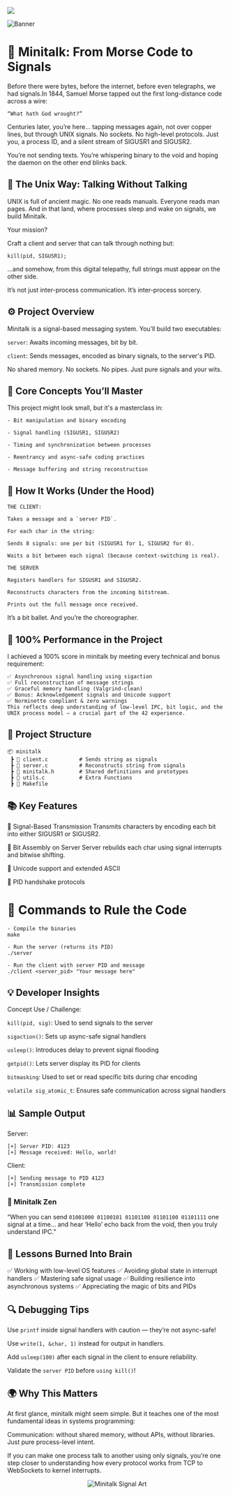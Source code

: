 <img src="https://img.shields.io/badge/C-00599C?style=for-the-badge&logo=c&logoColor=white"></img>

![Banner](https://github.com/user-attachments/assets/7f473754-5821-4e1f-bb3b-f908fd0f5bcb)

# 📡 Minitalk: From Morse Code to Signals

Before there were bytes, before the internet, before even telegraphs, we had signals.In 1844, Samuel Morse tapped out the first long-distance code across a wire:

`“What hath God wrought?”`

Centuries later, you’re here… tapping messages again, not over copper lines, but through UNIX signals.
No sockets. No high-level protocols. Just you, a process ID, and a silent stream of SIGUSR1 and SIGUSR2.

You’re not sending texts.
You’re whispering binary to the void and hoping the daemon on the other end blinks back.

## 🧙 The Unix Way: Talking Without Talking

UNIX is full of ancient magic. No one reads manuals. Everyone reads man pages.
And in that land, where processes sleep and wake on signals, we build Minitalk.

Your mission?

Craft a client and server that can talk through nothing but:

```
kill(pid, SIGUSR1);
```

…and somehow, from this digital telepathy, full strings must appear on the other side.

It’s not just inter-process communication.
It’s inter-process sorcery.

## ⚙️ Project Overview

Minitalk is a signal-based messaging system.
You’ll build two executables:

`server`: Awaits incoming messages, bit by bit.

`client`: Sends messages, encoded as binary signals, to the server's PID.

No shared memory.
No sockets.
No pipes.
Just pure signals and your wits.

## 🧠 Core Concepts You’ll Master
This project might look small, but it's a masterclass in:
```
- Bit manipulation and binary encoding

- Signal handling (SIGUSR1, SIGUSR2)

- Timing and synchronization between processes

- Reentrancy and async-safe coding practices

- Message buffering and string reconstruction
```

## 🧪 How It Works (Under the Hood)
```
THE CLIENT:

Takes a message and a `server PID`.

For each char in the string:

Sends 8 signals: one per bit (SIGUSR1 for 1, SIGUSR2 for 0).

Waits a bit between each signal (because context-switching is real).
```
```
THE SERVER

Registers handlers for SIGUSR1 and SIGUSR2.

Reconstructs characters from the incoming bitstream.

Prints out the full message once received.
```
It’s a bit ballet.
And you’re the choreographer.

## 🏅 100% Performance in the Project
I achieved a 100% score in minitalk by meeting every technical and bonus requirement:

```
✅ Asynchronous signal handling using sigaction
✅ Full reconstruction of message strings
✅ Graceful memory handling (Valgrind-clean)
✅ Bonus: Acknowledgement signals and Unicode support
✅ Norminette compliant & zero warnings
This reflects deep understanding of low-level IPC, bit logic, and the UNIX process model — a crucial part of the 42 experience.
```

## 📁 Project Structure
```
📦 minitalk
 ┣ 📜 client.c          # Sends string as signals
 ┣ 📜 server.c          # Reconstructs string from signals
 ┣ 📜 minitalk.h        # Shared definitions and prototypes
 ┣ 📜 utils.c           # Extra Functions
 ┣ 📜 Makefile
```

## 📚 Key Features
🔹 Signal-Based Transmission
Transmits characters by encoding each bit into either SIGUSR1 or SIGUSR2.

🔹 Bit Assembly on Server
Server rebuilds each char using signal interrupts and bitwise shifting.

🔹 Unicode support and extended ASCII

🔹 PID handshake protocols

# 🧰 Commands to Rule the Code
```
- Compile the binaries
make
```
```
- Run the server (returns its PID)
./server
```
```
- Run the client with server PID and message
./client <server_pid> "Your message here"
```

## 💡 Developer Insights

Concept	Use / Challenge:

`kill(pid, sig)`:	Used to send signals to the server

`sigaction()`:	Sets up async-safe signal handlers

`usleep()`: Introduces delay to prevent signal flooding

`getpid()`:	Lets server display its PID for clients

`bitmasking`:	Used to set or read specific bits during char encoding

`volatile sig_atomic_t`:	Ensures safe communication across signal handlers

## 📊 Sample Output

Server:
```
[+] Server PID: 4123
[+] Message received: Hello, world!
```
Client:
```
[+] Sending message to PID 4123
[+] Transmission complete
```

### 🧘 Minitalk Zen
“When you can send `01001000 01100101 01101100 01101100 01101111` one signal at a time… and hear ‘Hello’ echo back from the void,
then you truly understand IPC.”

## 🧠 Lessons Burned Into Brain
✅ Working with low-level OS features
✅ Avoiding global state in interrupt handlers
✅ Mastering safe signal usage
✅ Building resilience into asynchronous systems
✅ Appreciating the magic of bits and PIDs

## 🔍 Debugging Tips
Use `printf` inside signal handlers with caution — they’re not async-safe!

Use `write(1, &char, 1)` instead for output in handlers.

Add `usleep(100)` after each signal in the client to ensure reliability.

Validate the `server PID` before `using kill()`!

## 🌍 Why This Matters
At first glance, minitalk might seem simple. But it teaches one of the most fundamental ideas in systems programming:

Communication: without shared memory, without APIs, without libraries.
Just pure process-level intent.

If you can make one process talk to another using only signals,
you’re one step closer to understanding how every protocol works from TCP to WebSockets to kernel interrupts.


<p align="center"> <img src="https://github.com/marcelofassbinder/42_project_badges/blob/main/badges/minitalke.png" alt="Minitalk Signal Art" /> </p>
